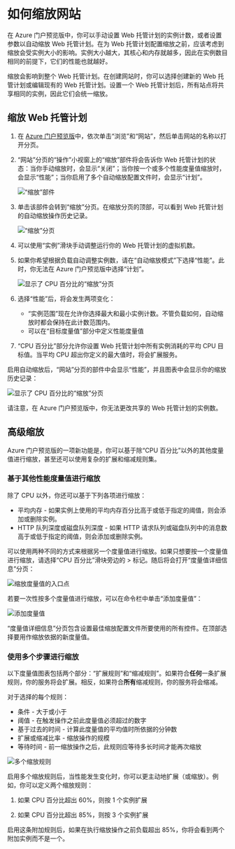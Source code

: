 <properties title="How to scale a website" pageTitle="How to scale a website" description="Learn how to scale your hosting plan in Azure." authors="stepsic"  />

# 如何缩放网站

在 Azure 门户预览版中，你可以手动设置 Web 托管计划的实例计数，或者设置参数以自动缩放 Web 托管计划。在为 Web 托管计划配置缩放之前，应该考虑到缩放会受实例大小的影响。实例大小越大，其核心和内存就越多，因此在实例数目相同的前提下，它们的性能也就越好。

缩放会影响到整个 Web 托管计划。在创建网站时，你可以选择创建新的 Web 托管计划或编辑现有的 Web 托管计划。设置一个 Web 托管计划后，所有站点将共享相同的实例，因此它们会统一缩放。

## 缩放 Web 托管计划

1.  在 [Azure 门户预览版][]中，依次单击“浏览”和“网站”，然后单击网站的名称以打开分页。

2.  “网站”分页的“操作”小视窗上的“缩放”部件将会告诉你 Web 托管计划的状态：当你手动缩放时，会显示“关闭”；当你按一个或多个性能度量值缩放时，会显示“性能”；当你启用了多个自动缩放配置文件时，会显示“计划”。

    ![“缩放”部件][]

3.  单击该部件会转到“缩放”分页。在缩放分页的顶部，可以看到 Web 托管计划的自动缩放操作历史记录。

    ![“缩放”分页][]

4.  可以使用“实例”滑块手动调整运行你的 Web 托管计划的虚拟机数。

5.  如果你希望根据负载自动调整实例数，请在“自动缩放模式”下选择“性能”。此时，你无法在 Azure 门户预览版中选择“计划”。

    ![显示了 CPU 百分比的“缩放”分页][]

6.  选择“性能”后，将会发生两项变化：

    -   “实例范围”现在允许你选择最大和最小实例计数。不管负载如何，自动缩放时都会保持在此计数范围内。
    -   可以在“目标度量值”部分中定义性能度量值

7.  “CPU 百分比”部分允许你设置 Web 托管计划中所有实例消耗的平均 CPU 目标值。当平均 CPU 超出你定义的最大值时，将会扩展服务。

启用自动缩放后，“网站”分页的部件中会显示“性能”，并且图表中会显示你的缩放历史记录：

![显示了 CPU 百分比的“缩放”分页][1]

请注意，在 Azure 门户预览版中，你无法更改共享的 Web 托管计划的实例数。

## 高级缩放

Azure 门户预览版的一项新功能是，你可以基于除“CPU 百分比”以外的其他度量值进行缩放，甚至还可以使用复杂的扩展和缩减规则集。

### 基于其他性能度量值进行缩放

除了 CPU 以外，你还可以基于下列各项进行缩放：

-   平均内存 - 如果实例上使用的平均内存百分比高于或低于指定的阈值，则会添加或删除实例。
-   HTTP 队列深度或磁盘队列深度 - 如果 HTTP 请求队列或磁盘队列中的消息数高于或低于指定的阈值，则会添加或删除实例。

可以使用两种不同的方式来根据另一个度量值进行缩放。如果只想要按一个度量值进行缩放，请选择“CPU 百分比”滑块旁边的 \> 标记。随后将会打开“度量值详细信息”分页：

![缩放度量值的入口点][]

若要一次性按多个度量值进行缩放，可以在命令栏中单击“添加度量值”：

![添加度量值][]

“度量值详细信息”分页包含设置最佳缩放配置文件所要使用的所有控件。在顶部选择要用作缩放依据的新度量值。

### 使用多个步骤进行缩放

以下度量值图表包括两个部分：“扩展规则”和“缩减规则”。如果符合**任何**一条扩展规则，你的服务将会扩展。相反，如果符合**所有**缩减规则，你的服务将会缩减。

对于选择的每个规则：

-   条件 - 大于或小于
-   阈值 - 在触发操作之前此度量值必须超过的数字
-   基于过去的时间 - 计算此度量值的平均值时所依据的分钟数
-   扩展或缩减比率 - 缩放操作的规模
-   等待时间 - 前一缩放操作之后，此规则应等待多长时间才能再次缩放

   ![多个缩放规则][]

启用多个缩放规则后，当性能发生变化时，你可以更主动地扩展（或缩放）。例如，你可以定义两个缩放规则：

1.  如果 CPU 百分比超出 60%，则按 1 个实例扩展

2.  如果 CPU 百分比超出 85%，则按 3 个实例扩展

启用这条附加规则后，如果在执行缩放操作之前负载超出 85%，你将会看到两个附加实例而不是一个。

  [Azure 门户预览版]: https://portal.azure.com/
  [“缩放”部件]: ./media/insights-how-to-scale/Insights_ScalePartOff.png
  [“缩放”分页]: ./media/insights-how-to-scale/Insights_ScaleBladeDayZero.png
  [显示了 CPU 百分比的“缩放”分页]: ./media/insights-how-to-scale/Insights_ScaleBladeCPU.png
  [1]: ./media/insights-how-to-scale/Insights_ScalePartBladeOn.png
  [缩放度量值的入口点]: ./media/insights-how-to-scale/Insights_ScaleMetricChevron.png
  [添加度量值]: ./media/insights-how-to-scale/Insights_AddMetric.png
  [多个缩放规则]: ./media/insights-how-to-scale/Insights_MultipleScaleRules.png
